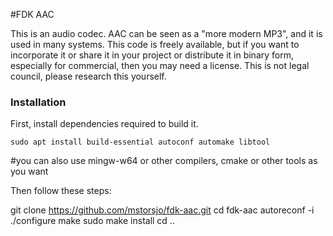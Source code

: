 #FDK AAC

This is an audio codec. AAC can be seen as a "more modern MP3", and it is used in many systems. This code is freely available, but if you want to incorporate it or share it in your project or distribute it in binary form, especially for commercial, then you may need a license. This is not legal council, please research this yourself.


### Installation

First, install dependencies required to build it.

`sudo apt install build-essential autoconf automake libtool`

#you can also use mingw-w64 or other compilers, cmake or other tools as you want

Then follow these steps:

git clone https://github.com/mstorsjo/fdk-aac.git
cd fdk-aac
autoreconf -i
./configure
make
sudo make install
cd ..


